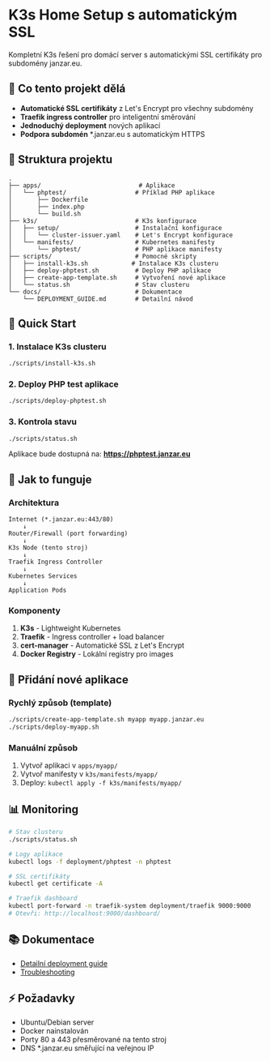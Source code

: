 # K3s Home Setup s automatickým SSL

Kompletní K3s řešení pro domácí server s automatickými SSL certifikáty pro subdomény janzar.eu.

## 🎯 Co tento projekt dělá

- **Automatické SSL certifikáty** z Let's Encrypt pro všechny subdomény
- **Traefik ingress controller** pro inteligentní směrování
- **Jednoduchý deployment** nových aplikací
- **Podpora subdomén** *.janzar.eu s automatickým HTTPS

## 📁 Struktura projektu

```
.
├── apps/                           # Aplikace
│   └── phptest/                   # Příklad PHP aplikace
│       ├── Dockerfile
│       ├── index.php
│       └── build.sh
├── k3s/                           # K3s konfigurace
│   ├── setup/                     # Instalační konfigurace
│   │   └── cluster-issuer.yaml    # Let's Encrypt konfigurace
│   └── manifests/                 # Kubernetes manifesty
│       └── phptest/               # PHP aplikace manifesty
├── scripts/                       # Pomocné skripty
│   ├── install-k3s.sh            # Instalace K3s clusteru
│   ├── deploy-phptest.sh          # Deploy PHP aplikace
│   ├── create-app-template.sh     # Vytvoření nové aplikace
│   └── status.sh                  # Stav clusteru
└── docs/                          # Dokumentace
    └── DEPLOYMENT_GUIDE.md        # Detailní návod
```

## 🚀 Quick Start

### 1. Instalace K3s clusteru
```bash
./scripts/install-k3s.sh
```

### 2. Deploy PHP test aplikace
```bash
./scripts/deploy-phptest.sh
```

### 3. Kontrola stavu
```bash
./scripts/status.sh
```

Aplikace bude dostupná na: **https://phptest.janzar.eu**

## 🔧 Jak to funguje

### Architektura
```
Internet (*.janzar.eu:443/80)
    ↓
Router/Firewall (port forwarding)
    ↓
K3s Node (tento stroj)
    ↓
Traefik Ingress Controller
    ↓
Kubernetes Services
    ↓
Application Pods
```

### Komponenty
1. **K3s** - Lightweight Kubernetes
2. **Traefik** - Ingress controller + load balancer
3. **cert-manager** - Automatické SSL z Let's Encrypt
4. **Docker Registry** - Lokální registry pro images

## 📱 Přidání nové aplikace

### Rychlý způsob (template)
```bash
./scripts/create-app-template.sh myapp myapp.janzar.eu
./scripts/deploy-myapp.sh
```

### Manuální způsob
1. Vytvoř aplikaci v `apps/myapp/`
2. Vytvoř manifesty v `k3s/manifests/myapp/`
3. Deploy: `kubectl apply -f k3s/manifests/myapp/`

## 📊 Monitoring

```bash
# Stav clusteru
./scripts/status.sh

# Logy aplikace
kubectl logs -f deployment/phptest -n phptest

# SSL certifikáty
kubectl get certificate -A

# Traefik dashboard
kubectl port-forward -n traefik-system deployment/traefik 9000:9000
# Otevři: http://localhost:9000/dashboard/
```

## 📚 Dokumentace

- [Detailní deployment guide](docs/DEPLOYMENT_GUIDE.md)
- [Troubleshooting](docs/DEPLOYMENT_GUIDE.md#časté-problémy)

## ⚡ Požadavky

- Ubuntu/Debian server
- Docker nainstalován
- Porty 80 a 443 přesměrované na tento stroj
- DNS *.janzar.eu směřující na veřejnou IP
